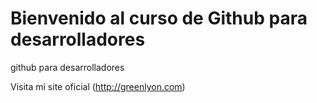 # Bienvenido al curso de Github para desarrolladores 
github para desarrolladores

Visita mi site oficial
(http://greenlyon.com)
